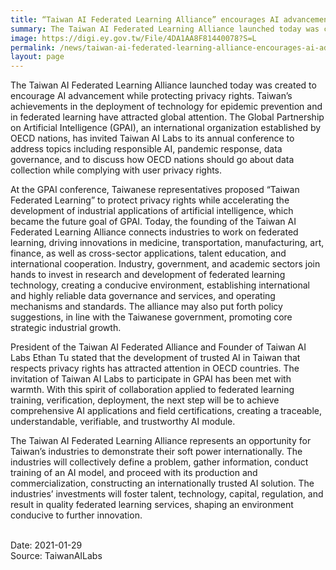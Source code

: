 ```yaml
---
title: “Taiwan AI Federated Learning Alliance” encourages AI advancement while protecting privacy rights
summary: The Taiwan AI Federated Learning Alliance launched today was created to encourage AI advancement while protecting privacy rights
image: https://digi.ey.gov.tw/File/4DA1AA8F81440078?S=L
permalink: /news/taiwan-ai-federated-learning-alliance-encourages-ai-advancement-while-protecting-privacy-rights/
layout: page
---
```

The Taiwan AI Federated Learning Alliance launched today was created to encourage AI advancement while protecting privacy rights. Taiwan’s achievements in the deployment of technology for epidemic prevention and in federated learning have attracted global attention. The Global Partnership on Artificial Intelligence (GPAI), an international organization established by OECD nations, has invited Taiwan AI Labs to its annual conference to address topics including responsible AI, pandemic response, data governance, and to discuss how OECD nations should go about data collection while complying with user privacy rights.

At the GPAI conference, Taiwanese representatives proposed “Taiwan Federated Learning” to protect privacy rights while accelerating the development of industrial applications of artificial intelligence, which became the future goal of GPAI. Today, the founding of the Taiwan AI Federated Learning Alliance connects industries to work on federated learning, driving innovations in medicine, transportation, manufacturing, art, finance, as well as cross-sector applications, talent education, and international cooperation. Industry, government, and academic sectors join hands to invest in research and development of federated learning technology, creating a conducive environment, establishing international and highly reliable data governance and services, and operating mechanisms and standards. The alliance may also put forth policy suggestions, in line with the Taiwanese government, promoting core strategic industrial growth.

President of the Taiwan AI Federated Alliance and Founder of Taiwan AI Labs Ethan Tu stated that the development of trusted AI in Taiwan that respects privacy rights has attracted attention in OECD countries. The invitation of Taiwan AI Labs to participate in GPAI has been met with warmth. With this spirit of collaboration applied to federated learning training, verification, deployment, the next step will be to achieve comprehensive AI applications and field certifications, creating a traceable, understandable, verifiable, and trustworthy AI module.

The Taiwan AI Federated Learning Alliance represents an opportunity for Taiwan’s industries to demonstrate their soft power internationally. The industries will collectively define a problem, gather information, conduct training of an AI model, and proceed with its production and commercialization, constructing an internationally trusted AI solution. The industries’ investments will foster talent, technology, capital, regulation, and result in quality federated learning services, shaping an environment conducive to further innovation.

<br/>
Date: 2021-01-29
<br/>
Source: TaiwanAILabs

